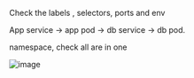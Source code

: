 Check the labels , selectors, ports and env

App service -> app pod -> db service -> db pod.

namespace, check all are in one 

![image](https://github.com/KALYANKUMAR13/k8s-Cluster/assets/35223898/f98e16af-15de-43e8-a1a1-c04fab4fa7bc)

